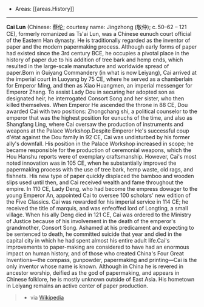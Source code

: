 
- Areas: [[areas.History]]

---

**Cai Lun** (Chinese: 蔡伦; courtesy name: Jingzhong (敬仲); c. 50–62 – 121 CE), formerly romanized as Ts'ai Lun, was a Chinese eunuch court official of the Eastern Han dynasty. He is traditionally regarded as the inventor of paper and the modern papermaking process. Although early forms of paper had existed since the 3rd century BCE, he occupies a pivotal place in the history of paper due to his addition of tree bark and hemp ends, which resulted in the large-scale manufacture and worldwide spread of paper.Born in Guiyang Commandery (in what is now Leiyang), Cai arrived at the imperial court in Luoyang by 75 CE, where he served as a chamberlain for Emperor Ming, and then as Xiao Huangmen, an imperial messenger for Emperor Zhang. To assist Lady Dou in securing her adopted son as designated heir, he interrogated Consort Song and her sister, who then killed themselves. When Emperor He ascended the throne in 88 CE, Dou awarded Cai with two positions: Zhongchang shi, a political counselor to the emperor that was the highest position for eunuchs of the time, and also as Shangfang Ling, where Cai oversaw the production of instruments and weapons at the Palace Workshop.Despite Emperor He's successful coup d'état against the Dou family in 92 CE, Cai was undisturbed by his former ally's downfall. His position in the Palace Workshop increased in scope; he became responsible for the production of ceremonial weapons, which the Hou Hanshu reports were of exemplary craftsmanship. However, Cai's most noted innovation was in 105 CE, when he substantially improved the papermaking process with the use of tree bark, hemp waste, old rags, and fishnets. His new type of paper quickly displaced the bamboo and wooden slips used until then, and Cai received wealth and fame throughout the empire. In 110 CE, Lady Deng, who had become the empress dowager to the young Emperor An, appointed Cai to oversee 100 scholars' new edition of the Five Classics. Cai was rewarded for his imperial service in 114 CE; he received the title of marquis, and was enfeoffed lord of Longting, a small village. When his ally Deng died in 121 CE, Cai was ordered to the Ministry of Justice because of his involvement in the death of the emperor's grandmother, Consort Song. Ashamed at his predicament and expecting to be sentenced to death, he committed suicide that year and died in the capital city in which he had spent almost his entire adult life.Cai's improvements to paper-making are considered to have had an enormous impact on human history, and of those who created China's Four Great Inventions—the compass, gunpowder, papermaking and printing—Cai is the only inventor whose name is known. Although in China he is revered in ancestor worship, deified as the god of papermaking, and appears in Chinese folklore, he is mostly unknown outside of East Asia. His hometown in Leiyang remains an active center of paper production.

> - via [Wikipedia](https://en.wikipedia.org/wiki/Cai%20Lun)
